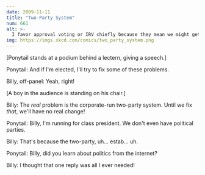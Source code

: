 ```yaml
---
date: 2009-11-11
title: "Two-Party System"
num: 661
alt: >-
  I favor approval voting or IRV chiefly because they mean we might get to bring back The Bull Moose party.
img: https://imgs.xkcd.com/comics/two_party_system.png
---
```

[Ponytail stands at a podium behind a lectern, giving a speech.]

Ponytail: And if I'm elected, I'll try to fix some of these problems.

Billy, off-panel: Yeah, right!

[A boy in the audience is standing on his chair.]

Billy: The *real* problem is the corporate-run two-party system. Until we fix *that*, we'll have no real change!

Ponytail: Billy, I'm running for class president. We don't even have political parties.

Billy: That's because the two-party, uh... estab... uh.

Ponytail: Billy, did you learn about politics from the internet?

Billy: I thought that one reply was all I ever needed!